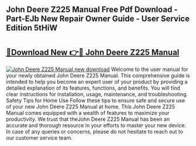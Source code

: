 ## John Deere Z225 Manual Free Pdf Download - Part-EJb New Repair Owner Guide - User Service Edition 5tHiW

# <h2><a href="http://bc87263.oget.top/?id=John+Deere+Z225+Manual">🔗Download New 👉🔴 John Deere Z225 Manual</a></h2>

[![John Deere Z225 Manual new download](https://i.imgur.com/5g1atiW.png)](http://bc87263.oget.top/?id=John+Deere+Z225+Manual)
Welcome to the user manual for your newly obtained John Deere Z225 Manual. This comprehensive guide is intended to help you become an expert user of your product by providing a detailed explanation of its features, functions, and benefits. You will find clear instructions for installation, usage, maintenance, and troubleshooting. Safety Tips for Home Use Follow these tips to ensure safe and secure use of your new John Deere Z225 Manual at home. This John Deere Z225 Manual comes equipped with a wealth of features to maximize your productivity. We trust that theJohn Deere Z225 Manual has been an accurate and thorough resource in your efforts to master your new device. In case of any queries or concerns, please do not hesitate to reach out to our customer service team.
